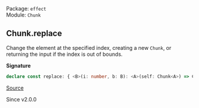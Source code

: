 Package: `effect`<br />
Module: `Chunk`<br />

## Chunk.replace

Change the element at the specified index, creating a new `Chunk`,
or returning the input if the index is out of bounds.

**Signature**

```ts
declare const replace: { <B>(i: number, b: B): <A>(self: Chunk<A>) => Chunk<B | A>; <A, B>(self: Chunk<A>, i: number, b: B): Chunk<B | A>; }
```

[Source](https://github.com/Effect-TS/effect/tree/main/packages/effect/src/Chunk.ts#L1295)

Since v2.0.0